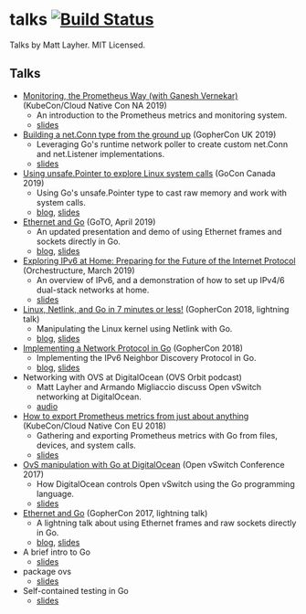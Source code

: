 # talks [![Build Status](https://travis-ci.org/mdlayher/talks.svg?branch=master)](https://travis-ci.org/mdlayher/talks)

Talks by Matt Layher. MIT Licensed.

## Talks

- [Monitoring, the Prometheus Way (with Ganesh Vernekar)](https://www.youtube.com/watch?v=mC6Zt5Ga9UQ) (KubeCon/Cloud Native Con NA 2019)
  - An introduction to the Prometheus metrics and monitoring system.
  - [slides](https://github.com/mdlayher/talks/blob/master/conferences/2019/kccncna/monitoring-the-prometheus-way.pdf)
- [Building a net.Conn type from the ground up](https://www.youtube.com/watch?v=H7b8GGJxpMk) (GopherCon UK 2019)
  - Leveraging Go&#39;s runtime network poller to create custom net.Conn and net.Listener implementations.
  - [slides](https://github.com/mdlayher/talks/blob/master/conferences/2019/gopherconuk/building-a-net-conn-type-from-the-ground-up.pdf)
- [Using unsafe.Pointer to explore Linux system calls](https://www.youtube.com/watch?v=SY-TTmdSrXs) (GoCon Canada 2019)
  - Using Go&#39;s unsafe.Pointer type to cast raw memory and work with system calls.
  - [blog](https://mdlayher.com/blog/unsafe-pointer-and-system-calls/), [slides](https://github.com/mdlayher/talks/blob/master/conferences/2019/goconca/using-unsafe-pointer-to-explore-linux-system-calls.pdf)
- [Ethernet and Go](https://www.youtube.com/watch?v=PaAkgkysFvs) (GoTO, April 2019)
  - An updated presentation and demo of using Ethernet frames and sockets directly in Go.
  - [blog](https://mdlayher.com/blog/network-protocol-breakdown-ethernet-and-go/), [slides](https://talks.godoc.org/github.com/mdlayher/talks/meetups/2019/04-goto/ethernet-and-go.slide#1)
- [Exploring IPv6 at Home: Preparing for the Future of the Internet Protocol](https://www.youtube.com/watch?v=_Mco3qgr4_I) (Orchestructure, March 2019)
  - An overview of IPv6, and a demonstration of how to set up IPv4/6 dual-stack networks at home.
  - [slides](https://github.com/mdlayher/talks/blob/master/meetups/2019/03-orchestructure/exploring-ipv6-at-home.pdf)
- [Linux, Netlink, and Go in 7 minutes or less!](https://www.youtube.com/watch?v=tw-9fNygYE4) (GopherCon 2018, lightning talk)
  - Manipulating the Linux kernel using Netlink with Go.
  - [blog](https://mdlayher.com/blog/linux-netlink-and-go-part-1-netlink/), [slides](https://github.com/mdlayher/talks/blob/master/conferences/2018/gophercon/linux-netlink-and-go.pdf)
- [Implementing a Network Protocol in Go](https://www.youtube.com/watch?v=pUaFW98V1Sc) (GopherCon 2018)
  - Implementing the IPv6 Neighbor Discovery Protocol in Go.
  - [blog](https://about.sourcegraph.com/go/gophercon-2018-implementing-a-network-protocol-in-go/), [slides](https://github.com/mdlayher/talks/blob/master/conferences/2018/gophercon/implementing-a-network-protocol-in-go.pdf)
- Networking with OVS at DigitalOcean (OVS Orbit podcast)
  - Matt Layher and Armando Migliaccio discuss Open vSwitch networking at DigitalOcean.
  - [audio](https://ovsorbit.org/#e61)
- [How to export Prometheus metrics from just about anything](https://www.youtube.com/watch?v=Zk09Mbu0YQk) (KubeCon/Cloud Native Con EU 2018)
  - Gathering and exporting Prometheus metrics with Go from files, devices, and system calls.
  - [slides](https://github.com/mdlayher/talks/blob/master/conferences/2018/kccnceu/how-to-export-prometheus-metrics-from-just-about-anything.pdf)
- [OvS manipulation with Go at DigitalOcean](https://www.youtube.com/watch?v=45PpBbqB2Z0) (Open vSwitch Conference 2017)
  - How DigitalOcean controls Open vSwitch using the Go programming language.
  - [slides](https://github.com/mdlayher/talks/blob/master/conferences/2017/ovscon/ovs-manipulation-with-go-at-digitalocean.pdf)
- [Ethernet and Go](https://www.youtube.com/watch?v=DgNiktCFuBg) (GopherCon 2017, lightning talk)
  - A lightning talk about using Ethernet frames and raw sockets directly in Go.
  - [blog](https://mdlayher.com/blog/network-protocol-breakdown-ethernet-and-go/), [slides](https://talks.godoc.org/github.com/mdlayher/talks/conferences/2017/gophercon/ethernet-and-go.slide#1)
- A brief intro to Go
  - [slides](https://talks.godoc.org/github.com/mdlayher/talks/misc/a-brief-intro-to-go/a-brief-intro-to-go.slide)
- package ovs
  - [slides](https://talks.godoc.org/github.com/mdlayher/talks/misc/package-ovs/package-ovs.slide)
- Self-contained testing in Go
  - [slides](https://talks.godoc.org/github.com/mdlayher/talks/misc/self-contained-testing-in-go/self-contained-testing-in-go.slide)